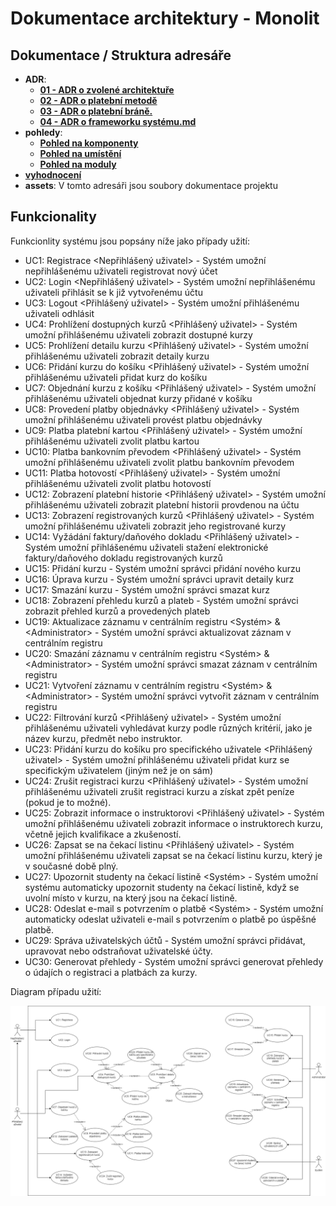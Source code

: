 # Dokumentace architektury - Monolit

## Dokumentace / Struktura adresáře

- **ADR**:
    - [**01 - ADR o zvolené architektuře**](./ADR/01%20%20-%20%20ADR%20o%20zvolen%C3%A9%20architektu%C5%99e.md)
    - [**02 - ADR o platební metodě**](./ADR/02%20-%20ADR%20o%20platebn%C3%AD%20metod%C4%9B.md)
    - [**03 - ADR o platební bráně.**](./ADR/03%20-%20ADR%20o%20platebn%C3%AD%20br%C3%A1n%C4%9B.md)
    - [**04 - ADR o frameworku systému.md**](./ADR/04%20-%20ADR%20o%20frameworku%20syst%C3%A9mu.md)
- **pohledy**:
    - [**Pohled na komponenty**](./pohledy/komponenty)
    - [**Pohled na umístění**](./pohledy/umístění)
    - [**Pohled na moduly**](./pohledy/moduly)
- [**vyhodnocení**](https://github.com/michaelslavev/4IT575-seminarni-prace/blob/84dd3a15746d35593c41020b64610e0e4ab01141/vyhodnocen%C3%AD.md)
- **assets**: V tomto adresáři jsou soubory dokumentace projektu



## Funkcionality

Funkcionlity systému jsou popsány níže jako případy užití:

- UC1: Registrace <Nepřihlášený uživatel> - Systém umožní nepřihlášenému uživateli registrovat nový účet
- UC2: Login <Nepřihlášený uživatel> - Systém umožní nepřihlášenému uživateli přihlásit se k již vytvořenému účtu
- UC3: Logout <Přihlášený uživatel> - Systém umožní přihlášenému uživateli odhlásit
- UC4: Prohlížení dostupných kurzů <Přihlášený uživatel> - Systém umožní přihlášenému uživateli zobrazit dostupné kurzy
- UC5: Prohlížení detailu kurzu <Přihlášený uživatel> - Systém umožní přihlášenému uživateli zobrazit detaily kurzu
- UC6: Přidání kurzu do košíku <Přihlášený uživatel> - Systém umožní přihlášenému uživateli přidat kurz do košíku
- UC7: Objednání kurzu z košíku <Přihlášený uživatel> - Systém umožní přihlášenému uživateli objednat kurzy přidané v košíku
- UC8: Provedení platby objednávky <Přihlášený uživatel> - Systém umožní přihlášenému uživateli provést platbu objednávky
- UC9: Platba platební kartou <Přihlášený uživatel> - Systém umožní přihlášenému uživateli zvolit platbu kartou
- UC10: Platba bankovním převodem <Přihlášený uživatel> - Systém umožní přihlášenému uživateli zvolit platbu bankovním převodem
- UC11: Platba hotovostí <Přihlášený uživatel> - Systém umožní přihlášenému uživateli zvolit platbu hotovostí
- UC12: Zobrazení platební historie <Přihlášený uživatel> - Systém umožní přihlášenému uživateli zobrazit platební historii provdenou na účtu
- UC13: Zobrazení registrovaných kurzů <Přihlášený uživatel> - Systém umožní přihlášenému uživateli zobrazit jeho registrované kurzy
- UC14: Vyžádání faktury/daňového dokladu <Přihlášený uživatel> - Systém umožní přihlášenému uživateli stažení elektronické faktury/daňového dokladu registrovaných kurzů
- UC15: Přidání kurzu <Administrator> - Systém umožní správci přidání nového kurzu
- UC16: Úprava kurzu <Administrator> - Systém umožní správci upravit detaily kurz
- UC17: Smazání kurzu <Administrator> - Systém umožní správci smazat kurz
- UC18: Zobrazení přehledu kurzů a plateb <Administrator> - Systém umožní správci zobrazit přehled kurzů a provedených plateb
- UC19: Aktualizace záznamu v centrálním registru <Systém> & \<Administrator> - Systém umožní správci aktualizovat záznam v centrálním registru
- UC20: Smazání záznamu v centrálním registru <Systém> & \<Administrator> - Systém umožní správci smazat záznam v centrálním registru
- UC21: Vytvoření záznamu v centrálním registru <Systém> & \<Administrator> - Systém umožní správci vytvořit záznam v centrálním registru
- UC22: Filtrování kurzů <Přihlášený uživatel> - Systém umožní přihlášenému uživateli vyhledávat kurzy podle různých kritérií, jako je název kurzu, předmět nebo instruktor.
- UC23: Přidání kurzu do košíku pro specifického uživatele <Přihlášený uživatel> - Systém umožní přihlášenému uživateli přidat kurz se specifickým uživatelem (jiným než je on sám)
- UC24: Zrušit registraci kurzu <Přihlášený uživatel> - Systém umožní přihlášenému uživateli zrušit registraci kurzu a získat zpět peníze (pokud je to možné).
- UC25: Zobrazit informace o instruktorovi <Přihlášený uživatel> - Systém umožní přihlášenému uživateli zobrazit informace o instruktorech kurzu, včetně jejich kvalifikace a zkušeností.
- UC26: Zapsat se na čekací listinu <Přihlášený uživatel> - Systém umožní přihlášenému uživateli zapsat se na čekací listinu kurzu, který je v současné době plný.
- UC27: Upozornit studenty na čekací listině <Systém> - Systém umožní systému automaticky upozornit studenty na čekací listině, když se uvolní místo v kurzu, na který jsou na čekací listině.
- UC28: Odeslat e-mail s potvrzením o platbě <Systém> - Systém umožní automaticky odeslat uživateli e-mail s potvrzením o platbě po úspěšné platbě.
- UC29: Správa uživatelských účtů <Administrator> - Systém umožní správci přidávat, upravovat nebo odstraňovat uživatelské účty.
- UC30: Generovat přehledy <Administrator> - Systém umožní správci generovat přehledy o údajích o registraci a platbách za kurzy.

Diagram případu užití:

![use-case](https://github.com/michaelslavev/4IT575-seminarni-prace/blob/6f188c57ca5e7a84bcbd6ea0310543fdd197a59b/SOA/assets/diagram-use-case.png "Diagram případů užití")
